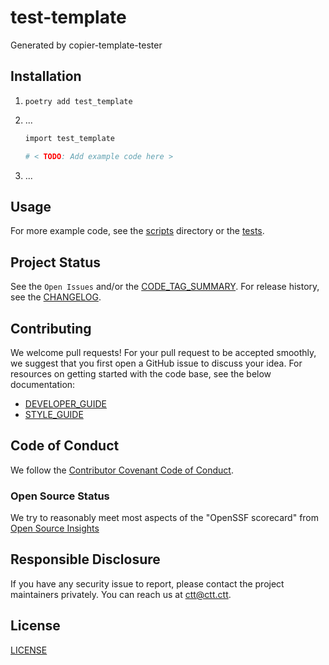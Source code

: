 # test-template

Generated by copier-template-tester

## Installation

1. `poetry add test_template`

1. ...

    ```sh
    import test_template

    # < TODO: Add example code here >
    ```

1. ...

## Usage

<!-- < TODO: Show an example (screenshots, terminal recording, etc.) > -->

For more example code, see the [scripts] directory or the [tests].

## Project Status

See the `Open Issues` and/or the [CODE_TAG_SUMMARY]. For release history, see the [CHANGELOG].

## Contributing

We welcome pull requests! For your pull request to be accepted smoothly, we suggest that you first open a GitHub issue to discuss your idea. For resources on getting started with the code base, see the below documentation:

- [DEVELOPER_GUIDE]
- [STYLE_GUIDE]

## Code of Conduct

We follow the [Contributor Covenant Code of Conduct][contributor-covenant].

### Open Source Status

We try to reasonably meet most aspects of the "OpenSSF scorecard" from [Open Source Insights](https://deps.dev/pypi/test-template)

## Responsible Disclosure

If you have any security issue to report, please contact the project maintainers privately. You can reach us at [ctt@ctt.ctt](mailto:ctt@ctt.ctt).

## License

[LICENSE]

[changelog]: https://test-template.user_ctt.me/docs/CHANGELOG
[code_tag_summary]: https://test-template.user_ctt.me/docs/CODE_TAG_SUMMARY
[contributor-covenant]: https://www.contributor-covenant.org
[developer_guide]: https://test-template.user_ctt.me/docs/DEVELOPER_GUIDE
[license]: https://github.com/user_ctt/test-template/blob/main/LICENSE
[scripts]: https://github.com/user_ctt/test-template/blob/main/scripts
[style_guide]: https://test-template.user_ctt.me/docs/STYLE_GUIDE
[tests]: https://github.com/user_ctt/test-template/blob/main/tests
